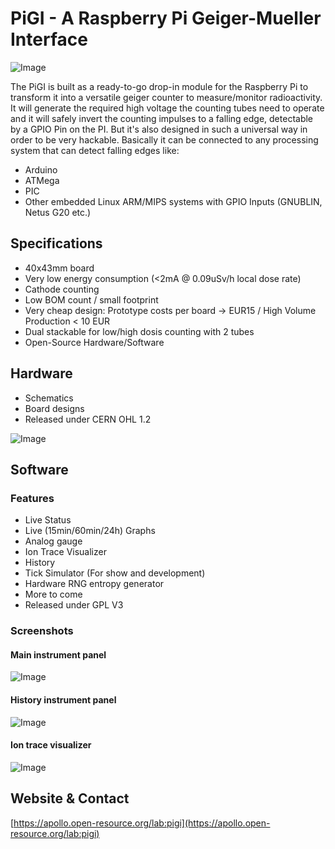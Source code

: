 # PiGI - A Raspberry Pi Geiger-Mueller Interface

![Image](https://apollo.open-resource.org/_media/lab:pigi-prototype-board-v1.0-on-pi.jpg)

The PiGI is built as a ready-to-go drop-in module for the Raspberry Pi to transform it
into a versatile geiger counter to measure/monitor radioactivity. It will generate the
required high voltage the counting tubes need to operate and it will safely invert the
counting impulses to a falling edge, detectable by a GPIO Pin on the PI. But it's also
designed in such a universal way in order to be  very hackable. Basically it can be
connected to any processing system that can detect falling edges like:

  * Arduino
  * ATMega
  * PIC
  * Other embedded Linux ARM/MIPS systems with GPIO Inputs (GNUBLIN, Netus G20 etc.)

## Specifications

  * 40x43mm board
  * Very low energy consumption (<2mA @ 0.09uSv/h local dose rate)
  * Cathode counting
  * Low BOM count / small footprint
  * Very cheap design: Prototype costs per board -> EUR15 / High Volume Production < 10 EUR
  * Dual stackable for low/high dosis counting with 2 tubes
  * Open-Source Hardware/Software

## Hardware

  * Schematics
  * Board designs
  * Released under CERN OHL 1.2

![Image](https://apollo.open-resource.org/_media/lab:pigi-prototype-board-v1.0.jpg)

## Software

### Features ###

  * Live Status
  * Live (15min/60min/24h) Graphs
  * Analog gauge
  * Ion Trace Visualizer
  * History
  * Tick Simulator (For show and development)
  * Hardware RNG entropy generator
  * More to come
  * Released under GPL V3

### Screenshots ###

#### Main instrument panel
![Image](https://apollo.open-resource.org/_media/lab:webgi-mainpanel.jpg)
#### History instrument panel
![Image](https://apollo.open-resource.org/_media/lab:webgi-historypanel.jpg)
#### Ion trace visualizer
![Image](https://apollo.open-resource.org/_media/lab:webgi-tracevisualizer.jpg)

## Website & Contact

[https://apollo.open-resource.org/lab:pigi](https://apollo.open-resource.org/lab:pigi)
